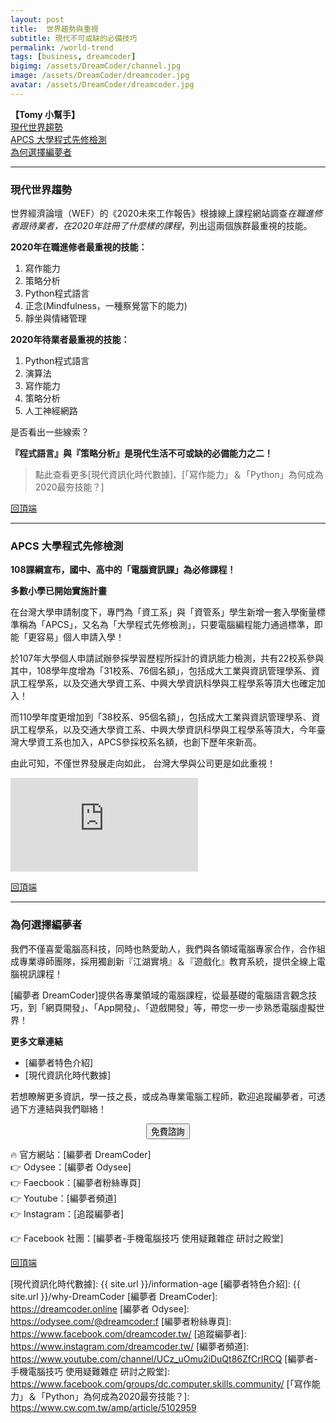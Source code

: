 ```yaml
---
layout: post
title:  世界趨勢與重視
subtitle: 現代不可或缺的必備技巧
permalink: /world-trend
tags: [business, dreamcoder]
bigimg: /assets/DreamCoder/channel.jpg
image: /assets/DreamCoder/dreamcoder.jpg
avatar: /assets/DreamCoder/dreamcoder.jpg
---
```


<b name="top">【Tomy 小幫手】</b>  
[現代世界趨勢](#現代世界趨勢)  
[APCS 大學程式先修檢測](#apcs-大學程式先修檢測)  
[為何選擇編夢者](#為何選擇編夢者)  

---

### 現代世界趨勢

世界經濟論壇（WEF）的《2020未來工作報告》根據線上課程網站調查*在職進修者跟待業者，在2020年註冊了什麼樣的課程*，列出這兩個族群最重視的技能。

**2020年在職進修者最重視的技能：**

1. 寫作能力
2. 策略分析
3. Python程式語言
4. 正念(Mindfulness，一種察覺當下的能力)
5. 靜坐與情緒管理

**2020年待業者最重視的技能：**

1. Python程式語言
2. 演算法
3. 寫作能力
4. 策略分析
5. 人工神經網路

是否看出一些線索？

**『程式語言』與『策略分析』是現代生活不可或缺的必備能力之二！**

> 點此查看更多[現代資訊化時代數據]、[「寫作能力」＆「Python」為何成為2020最夯技能？]

[回頂端](#top) 

---

### APCS 大學程式先修檢測

**108課綱宣布，國中、高中的「電腦資訊課」為必修課程！**

**多數小學已開始實施計畫**

在台灣大學申請制度下，專門為「資工系」與「資管系」學生新增一套入學衡量標準稱為「APCS」，又名為「大學程式先修檢測」，只要電腦編程能力通過標準，即能「更容易」個人申請入學！

於107年大學個人申請試辦參採學習歷程所採計的資訊能力檢測，共有22校系參與其中，108學年度增為「31校系、76個名額」，包括成大工業與資訊管理學系、資訊工程學系，以及交通大學資工系、中興大學資訊科學與工程學系等頂大也確定加入！

而110學年度更增加到「38校系、95個名額」，包括成大工業與資訊管理學系、資訊工程學系，以及交通大學資工系、中興大學資訊科學與工程學系等頂大，今年臺灣大學資工系也加入，APCS參採校系名額，也創下歷年來新高。

由此可知，不僅世界發展走向如此， 台灣大學與公司更是如此重視！

<div class="embed-video">
<iframe src="https://www.youtube.com/embed/CI05mzw6B5I" frameborder="0" allow="accelerometer; autoplay; clipboard-write; encrypted-media; gyroscope; picture-in-picture" allowfullscreen></iframe>
</div>

[回頂端](#top) 

---

### 為何選擇編夢者

我們不僅喜愛電腦高科技，同時也熱愛助人，我們與各領域電腦專家合作，合作組成專業導師團隊，採用獨創新『江湖實境』＆『遊戲化』教育系統，提供全線上電腦視訊課程！

[編夢者 DreamCoder]提供各專業領域的電腦課程，從最基礎的電腦語言觀念技巧，到「網頁開發」、「App開發」、「遊戲開發」等，帶您一步一步熟悉電腦虛擬世界！

**更多文章連結**
* [編夢者特色介紹]
* [現代資訊化時代數據]

若想瞭解更多資訊，學一技之長，或成為專業電腦工程師，歡迎追蹤編夢者，可透過下方連結與我們聯絡！

<!--Button-->
<div style="margin: auto; width: 100%; text-align: center;">
<button  onclick="location.href='https://dreamcoder.online/free-course-appointment';" class="button">免費諮詢</button>
</div>

:fire: 官方網站：[編夢者 DreamCoder]  
:point_right: Odysee：[編夢者 Odysee]  
:point_right: Faecbook：[編夢者粉絲專頁]  
:point_right: Youtube：[編夢者頻道]  
:point_right: Instagram：[追蹤編夢者]  

:point_right: Facebook 社團：[編夢者-手機電腦技巧 使用疑難雜症 研討之殿堂]  

[回頂端](#top) 

[現代資訊化時代數據]: {{ site.url }}/information-age
[編夢者特色介紹]: {{ site.url }}/why-DreamCoder
[編夢者 DreamCoder]: https://dreamcoder.online
[編夢者 Odysee]: https://odysee.com/@dreamcoder:f
[編夢者粉絲專頁]: https://www.facebook.com/dreamcoder.tw/
[追蹤編夢者]: https://www.instagram.com/dreamcoder.tw/
[編夢者頻道]: https://www.youtube.com/channel/UCz_uOmu2iDuQt86ZfCrIRCQ
[編夢者-手機電腦技巧 使用疑難雜症 研討之殿堂]: https://www.facebook.com/groups/dc.computer.skills.community/ 
[「寫作能力」＆「Python」為何成為2020最夯技能？]: https://www.cw.com.tw/amp/article/5102959
